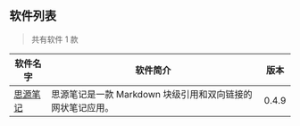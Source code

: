 
## 软件列表
> 共有软件 1 款

| 软件名字 | 软件简介| 版本|
|-|-|-|
[思源笔记](https://github.com/siyuan-note/siyuan)| 思源笔记是一款 Markdown 块级引用和双向链接的网状笔记应用。 | 0.4.9|

